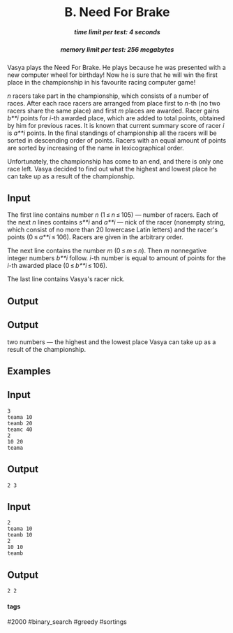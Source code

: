 <h1 style='text-align: center;'> B. Need For Brake</h1>

<h5 style='text-align: center;'>time limit per test: 4 seconds</h5>
<h5 style='text-align: center;'>memory limit per test: 256 megabytes</h5>

Vasya plays the Need For Brake. He plays because he was presented with a new computer wheel for birthday! Now he is sure that he will win the first place in the championship in his favourite racing computer game! 

*n* racers take part in the championship, which consists of a number of races. After each race racers are arranged from place first to *n*-th (no two racers share the same place) and first *m* places are awarded. Racer gains *b**i* points for *i*-th awarded place, which are added to total points, obtained by him for previous races. It is known that current summary score of racer *i* is *a**i* points. In the final standings of championship all the racers will be sorted in descending order of points. Racers with an equal amount of points are sorted by increasing of the name in lexicographical order.

Unfortunately, the championship has come to an end, and there is only one race left. Vasya decided to find out what the highest and lowest place he can take up as a result of the championship.

## Input

The first line contains number *n* (1 ≤ *n* ≤ 105) — number of racers. Each of the next *n* lines contains *s**i* and *a**i* — nick of the racer (nonempty string, which consist of no more than 20 lowercase Latin letters) and the racer's points (0 ≤ *a**i* ≤ 106). Racers are given in the arbitrary order.

The next line contains the number *m* (0 ≤ *m* ≤ *n*). Then *m* nonnegative integer numbers *b**i* follow. *i*-th number is equal to amount of points for the *i*-th awarded place (0 ≤ *b**i* ≤ 106).

The last line contains Vasya's racer nick.

## Output

## Output

 two numbers — the highest and the lowest place Vasya can take up as a result of the championship.

## Examples

## Input


```
3  
teama 10  
teamb 20  
teamc 40  
2  
10 20  
teama  

```
## Output


```
2 3
```
## Input


```
2  
teama 10  
teamb 10  
2  
10 10  
teamb  

```
## Output


```
2 2
```


#### tags 

#2000 #binary_search #greedy #sortings 